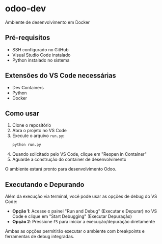 # odoo-dev
Ambiente de desenvolvimento em Docker

## Pré-requisitos

- SSH configurado no GitHub
- Visual Studio Code instalado
- Python instalado no sistema

## Extensões do VS Code necessárias

- Dev Containers
- Python
- Docker

## Como usar

1. Clone o repositório
2. Abra o projeto no VS Code
3. Execute o arquivo `run.py`:
    ```bash
    python run.py
    ```
4. Quando solicitado pelo VS Code, clique em "Reopen in Container"
5. Aguarde a construção do container de desenvolvimento

O ambiente estará pronto para desenvolvimento Odoo.

## Executando e Depurando

Além da execução via terminal, você pode usar as opções de debug do VS Code:

- **Opção 1**: Acesse o painel "Run and Debug" (Executar e Depurar) no VS Code e clique em "Start Debugging" (Executar Depuração)
- **Opção 2**: Pressione `F5` para iniciar a execução/depuração diretamente

Ambas as opções permitirão executar o ambiente com breakpoints e ferramentas de debug integradas.
